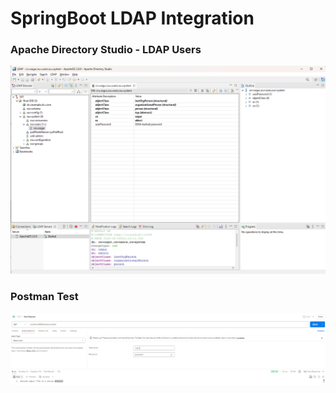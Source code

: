 # SpringBoot LDAP Integration


### Apache Directory Studio - LDAP Users ###
<img src="https://github.com/OzgurAkinci/spring-boot-ldap-integration/blob/master/ldap-1.png" alt="ldap-users">

### Postman Test ###
<img src="https://github.com/OzgurAkinci/spring-boot-ldap-integration/blob/master/ladap-postman-1.png" alt="ldap-users">
